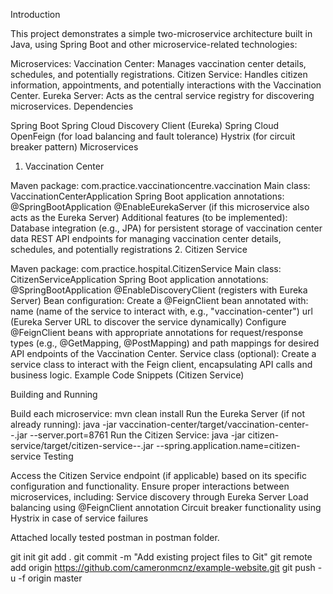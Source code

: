Introduction

This project demonstrates a simple two-microservice architecture built in Java, using Spring Boot and other microservice-related technologies:

Microservices:
Vaccination Center: Manages vaccination center details, schedules, and potentially registrations.
Citizen Service: Handles citizen information, appointments, and potentially interactions with the Vaccination Center.
Eureka Server: Acts as the central service registry for discovering microservices.
Dependencies

Spring Boot
Spring Cloud Discovery Client (Eureka)
Spring Cloud OpenFeign (for load balancing and fault tolerance)
Hystrix (for circuit breaker pattern)
Microservices

1. Vaccination Center

Maven package: com.practice.vaccinationcentre.vaccination
Main class: VaccinationCenterApplication
Spring Boot application annotations:
@SpringBootApplication
@EnableEurekaServer (if this microservice also acts as the Eureka Server)
Additional features (to be implemented):
Database integration (e.g., JPA) for persistent storage of vaccination center data
REST API endpoints for managing vaccination center details, schedules, and potentially registrations
2. Citizen Service

Maven package: com.practice.hospital.CitizenService
Main class: CitizenServiceApplication
Spring Boot application annotations:
@SpringBootApplication
@EnableDiscoveryClient (registers with Eureka Server)
Bean configuration:
Create a @FeignClient bean annotated with:
name (name of the service to interact with, e.g., "vaccination-center")
url (Eureka Server URL to discover the service dynamically)
Configure @FeignClient beans with appropriate annotations for request/response types (e.g., @GetMapping, @PostMapping) and path mappings for desired API endpoints of the Vaccination Center.
Service class (optional):
Create a service class to interact with the Feign client, encapsulating API calls and business logic.
Example Code Snippets (Citizen Service)

Building and Running

Build each microservice: mvn clean install
Run the Eureka Server (if not already running): java -jar vaccination-center/target/vaccination-center-*-*.jar --server.port=8761 
Run the Citizen Service: java -jar citizen-service/target/citizen-service-*-*.jar --spring.application.name=citizen-service
Testing

Access the Citizen Service endpoint (if applicable) based on its specific configuration and functionality.
Ensure proper interactions between microservices, including:
Service discovery through Eureka Server
Load balancing using @FeignClient annotation
Circuit breaker functionality using Hystrix in case of service failures

Attached locally tested postman in postman folder.





git init
git add .
git commit -m "Add existing project files to Git"
git remote add origin https://github.com/cameronmcnz/example-website.git
git push -u -f origin master
